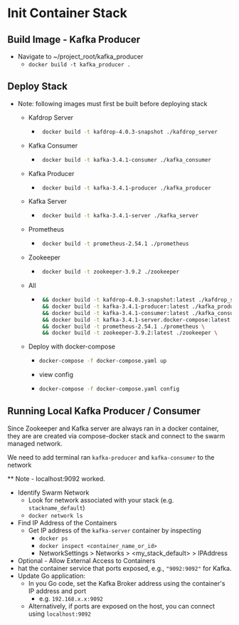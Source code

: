 # Init Container Stack

## Build Image - Kafka Producer

- Navigate to ~/project_root/kafka_producer
  - `docker build -t kafka_producer .`

## Deploy Stack

- Note: following images must first be built before deploying stack

  - Kafdrop Server

    - ```bash
       docker build -t kafdrop-4.0.3-snapshot ./kafdrop_server
      ```

  - Kafka Consumer

    - ```bash
       docker build -t kafka-3.4.1-consumer ./kafka_consumer
      ```

  - Kafka Producer

    - ```bash
       docker build -t kafka-3.4.1-producer ./kafka_producer
      ```

  - Kafka Server

    - ```bash
       docker build -t kafka-3.4.1-server ./kafka_server
      ```

  - Prometheus

    - ```bash
       docker build -t prometheus-2.54.1 ./prometheus
      ```

  - Zookeeper

    - ```bash
       docker build -t zookeeper-3.9.2 ./zookeeper
      ```

  - All

    - ```bash
       && docker build -t kafdrop-4.0.3-snapshot:latest ./kafdrop_server \
       && docker build -t kafka-3.4.1-producer:latest ./kafka_producer \
       && docker build -t kafka-3.4.1-consumer:latest ./kafka_consumer \
       && docker build -t kafka-3.4.1-server.docker-compose:latest -f ./kafka_server/Dockerfile.docker-compose ./kafka_server \
       && docker build -t prometheus-2.54.1 ./prometheus \
       && docker build -t zookeeper-3.9.2:latest ./zookeeper \
      ```

  - Deploy with docker-compose

    - ```bash
      docker-compose -f docker-compose.yaml up
      ```

    - view config

    - ```bash
      docker-compose -f docker-compose.yaml config
      ```

## Running Local Kafka Producer / Consumer

Since Zookeeper and Kafka server are always ran in a docker container, they are are created via compose-docker stack and connect to the swarm managed network.

We need to add terminal ran `kafka-producer` and `kafka-consumer` to the network

\*\* Note - localhost:9092 worked.

- Identify Swarm Network
  - Look for network associated with your stack (e.g. `stackname_default`)
  - `docker network ls`
- Find IP Address of the Containers
  - Get IP address of the `kafka-server` container by inspecting
    - `docker ps`
    - `docker inspect <container_name_or_id>`
    - NetworkSettings > Networks > <my_stack_default> > IPAddress
- Optional - Allow External Access to Containers
- hat the container service that ports exposed, e.g., `"9092:9092"` for Kafka.
- Update Go application:
  - In you Go code, set the Kafka Broker address using the container's IP address and port
    - e.g. `192.168.x.x:9092`
  - Alternatively, if ports are exposed on the host, you can connect using `localhost:9092`
